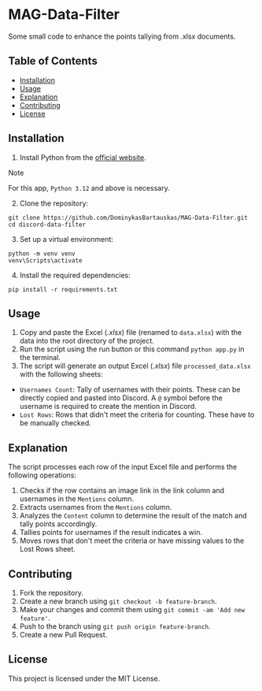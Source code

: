 # MAG-Data-Filter
Some small code to enhance the points tallying from .xlsx documents.

## Table of Contents
- [Installation](#installation)
- [Usage](#usage)
- [Explanation](#explanation)
- [Contributing](#contributing)
- [License](#license)

## Installation
1. Install Python from the [official website](https://www.python.org/downloads/). 
>[!NOTE]
>For this app, ```Python 3.12``` and above is necessary.
2. Clone the repository:
```
git clone https://github.com/DominykasBartauskas/MAG-Data-Filter.git
cd discord-data-filter
```
3. Set up a virtual environment:
```
python -m venv venv
venv\Scripts\activate
```
4. Install the required dependencies:
```
pip install -r requirements.txt
```

## Usage
1. Copy and paste the Excel (*.xlsx*) file (renamed to `data.xlsx`) with the data into the root directory of the project.
2. Run the script using the run button or this command `python app.py` in the terminal.
3. The script will generate an output Excel (*.xlsx*) file `processed_data.xlsx` with the following sheets:
- `Usernames Count`: Tally of usernames with their points. These can be directly copied and pasted into Discord. A `@` symbol before the username is required to create the mention in Discord.
- `Lost Rows`: Rows that didn't meet the criteria for counting. These have to be manually checked.

## Explanation
The script processes each row of the input Excel file and performs the following operations:
1. Checks if the row contains an image link in the link column and usernames in the `Mentions` column.
2. Extracts usernames from the `Mentions` column.
3. Analyzes the `Content` column to determine the result of the match and tally points accordingly.
4. Tallies points for usernames if the result indicates a win.
5. Moves rows that don't meet the criteria or have missing values to the Lost Rows sheet.

## Contributing
1. Fork the repository.
2. Create a new branch using `git checkout -b feature-branch`.
3. Make your changes and commit them using `git commit -am 'Add new feature'`.
4. Push to the branch using `git push origin feature-branch`.
5. Create a new Pull Request.

## License
This project is licensed under the MIT License.